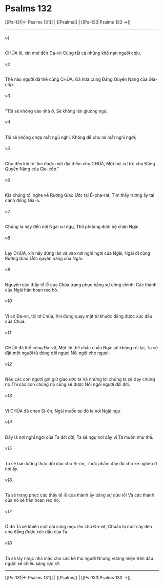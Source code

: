 # Psalms 132

[[Ps-131|← Psalms 131]] | [[Psalms]] | [[Ps-133|Psalms 133 →]]
***



###### v1 
CHÚA ôi, xin nhớ đến Đa-vít Cùng tất cả những khổ nạn người chịu. 

###### v2 
Thể nào người đã thề cùng CHÚA, Đã hứa cùng Đấng Quyền Năng của Gia-cốp. 

###### v3 
"Tôi sẽ không vào nhà ở, Sẽ không lên giường ngủ; 

###### v4 
Tôi sẽ không chợp mắt ngủ nghỉ, Không để cho mí mắt nghỉ ngơi; 

###### v5 
Cho đến khi tôi tìm được một địa điểm cho CHÚA, Một nơi cư trú cho Đấng Quyền Năng của Gia-cốp." 

###### v6 
Kìa chúng tôi nghe về Rương Giao Ước tại Ê-pha-rát, Tìm thấy rương ấy tại cánh đồng Gia-a. 

###### v7 
Chúng ta hãy đến nơi Ngài cư ngụ, Thờ phượng dưới bệ chân Ngài. 

###### v8 
Lạy CHÚA, xin hãy đứng lên và vào nơi nghỉ ngơi của Ngài, Ngài đi cùng Rương Giao Ước quyền năng của Ngài. 

###### v9 
Nguyện các thầy tế lễ của Chúa trang phục bằng sự công chính; Các thánh của Ngài hân hoan reo hò. 

###### v10 
Vì cớ Đa-vít, tôi tớ Chúa, Xin đừng quay mặt từ khước đấng được xức dầu của Chúa. 

###### v11 
CHÚA đã thề cùng Đa-vít, Một lời thề chắc chắn Ngài sẽ không rút lại, Ta sẽ đặt một người từ dòng dõi ngươi Nối ngôi cho ngươi. 

###### v12 
Nếu các con ngươi gìn giữ giao ước ta Và những lời chứng ta sẽ dạy chúng nó Thì các con chúng nó cũng sẽ được Nối ngôi ngươi đời đời. 

###### v13 
Vì CHÚA đã chọn Si-ôn, Ngài muốn tại đó là nơi Ngài ngự. 

###### v14 
Đây là nơi nghỉ ngơi của Ta đời đời; Ta sẽ ngự nơi đây vì Ta muốn như thế. 

###### v15 
Ta sẽ ban lương thực dồi dào cho Si-ôn, Thực phẩm đầy đủ cho kẻ nghèo ở nơi ấy. 

###### v16 
Ta sẽ trang phục các thầy tế lễ của thành ấy bằng sự cứu rỗi Và các thánh của nó sẽ hân hoan reo hò. 

###### v17 
Ở đó Ta sẽ khiến một cái sừng mọc lên cho Đa-vít, Chuẩn bị một cây đèn cho đấng được xức dầu của Ta. 

###### v18 
Ta sẽ lấy nhục nhã mặc cho các kẻ thù người Nhưng vương miện trên đầu người sẽ chiếu sáng rực rỡ.

***
[[Ps-131|← Psalms 131]] | [[Psalms]] | [[Ps-133|Psalms 133 →]]
